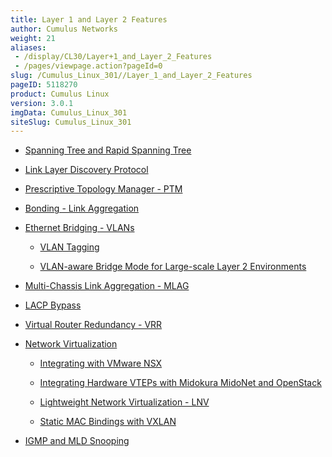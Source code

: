 ```yaml
---
title: Layer 1 and Layer 2 Features
author: Cumulus Networks
weight: 21
aliases:
 - /display/CL30/Layer+1_and_Layer_2_Features
 - /pages/viewpage.action?pageId=0
slug: /Cumulus_Linux_301//Layer_1_and_Layer_2_Features
pageID: 5118270
product: Cumulus Linux
version: 3.0.1
imgData: Cumulus_Linux_301
siteSlug: Cumulus_Linux_301
---
```

  - [Spanning Tree and Rapid Spanning
    Tree](/Spanning_Tree_and_Rapid_Spanning_Tree.html)

  - [Link Layer Discovery Protocol](/Link_Layer_Discovery_Protocol.html)

  - [Prescriptive Topology Manager -
    PTM](/Prescriptive_Topology_Manager_-_PTM.html)

  - [Bonding - Link Aggregation](/Bonding_-_Link_Aggregation.html)

  - [Ethernet Bridging - VLANs](/Ethernet_Bridging_-_VLANs.html)
    
      - [VLAN Tagging](/VLAN_Tagging.html)
    
      - [VLAN-aware Bridge Mode for Large-scale Layer 2
        Environments](/VLAN-aware_Bridge_Mode_for_Large-scale_Layer_2_Environments.html)

  - [Multi-Chassis Link Aggregation -
    MLAG](/Multi-Chassis_Link_Aggregation_-_MLAG.html)

  - [LACP Bypass](/LACP_Bypass.html)

  - [Virtual Router Redundancy -
    VRR](/Virtual_Router_Redundancy_-_VRR.html)

  - [Network Virtualization](/Network_Virtualization.html)
    
      - [Integrating with VMware NSX](/Integrating_with_VMware_NSX.html)
    
      - [Integrating Hardware VTEPs with Midokura MidoNet and
        OpenStack](/Integrating_Hardware_VTEPs_with_Midokura_MidoNet_and_OpenStack.html)
    
      - [Lightweight Network Virtualization -
        LNV](/Lightweight_Network_Virtualization_-_LNV.html)
    
      - [Static MAC Bindings with
        VXLAN](/Static_MAC_Bindings_with_VXLAN.html)

  - [IGMP and MLD Snooping](/IGMP_and_MLD_Snooping.html)
